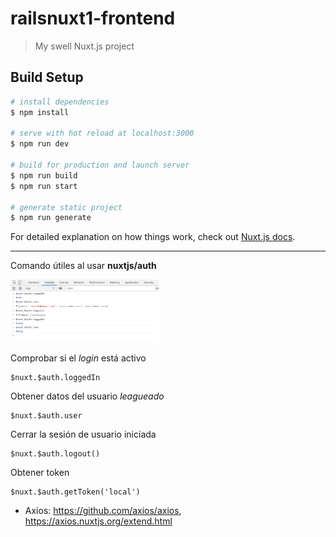# railsnuxt1-frontend

> My swell Nuxt.js project

## Build Setup

```bash
# install dependencies
$ npm install

# serve with hot reload at localhost:3000
$ npm run dev

# build for production and launch server
$ npm run build
$ npm run start

# generate static project
$ npm run generate
```

For detailed explanation on how things work, check out [Nuxt.js docs](https://nuxtjs.org).

---------------------------------------------------------------------------------------------

Comando útiles al usar **nuxtjs/auth**

<img src="./readme_img/img01.png" height="100">

Comprobar si el *login* está activo
~~~console
$nuxt.$auth.loggedIn
~~~

Obtener datos del usuario *leagueado*
~~~console
$nuxt.$auth.user
~~~

Cerrar la sesión de usuario iniciada
~~~console
$nuxt.$auth.logout()
~~~

Obtener token
~~~console
$nuxt.$auth.getToken('local')
~~~

* Axios: https://github.com/axios/axios, https://axios.nuxtjs.org/extend.html